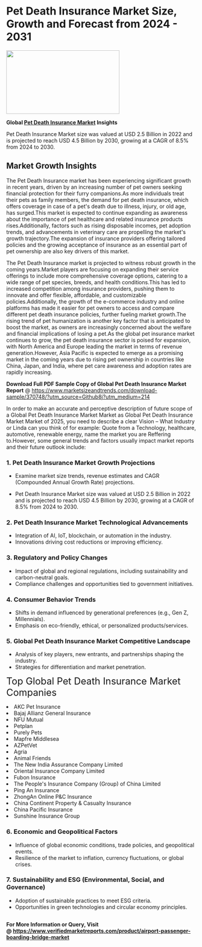<H1>Pet Death Insurance Market Size, Growth and Forecast from 2024 - 2031</H1><img class="aligncenter size-medium wp-image-584254" src="https://thirdeyenews.in/wp-content/uploads/2024/09/Global-Market-Research-300x168.jpeg" alt="" width="300" height="168" /><p><strong>Global&nbsp;<a href="https://www.marketsizeandtrends.com/download-sample/370748/?utm_source=Github8j?utm_medium=214">Pet Death Insurance Market</a> Insights</strong></p><p>Pet Death Insurance Market size was valued at USD 2.5 Billion in 2022 and is projected to reach USD 4.5 Billion by 2030, growing at a CAGR of 8.5% from 2024 to 2030.</p><p><h2>Market Growth Insights</h2> <p>The Pet Death Insurance market has been experiencing significant growth in recent years, driven by an increasing number of pet owners seeking financial protection for their furry companions.As more individuals treat their pets as family members, the demand for pet death insurance, which offers coverage in case of a pet's death due to illness, injury, or old age, has surged.This market is expected to continue expanding as awareness about the importance of pet healthcare and related insurance products rises.Additionally, factors such as rising disposable incomes, pet adoption trends, and advancements in veterinary care are propelling the market's growth trajectory.The expansion of insurance providers offering tailored policies and the growing acceptance of insurance as an essential part of pet ownership are also key drivers of this market.</p> <p>The Pet Death Insurance market is projected to witness robust growth in the coming years.Market players are focusing on expanding their service offerings to include more comprehensive coverage options, catering to a wide range of pet species, breeds, and health conditions.This has led to increased competition among insurance providers, pushing them to innovate and offer flexible, affordable, and customizable policies.Additionally, the growth of the e-commerce industry and online platforms has made it easier for pet owners to access and compare different pet death insurance policies, further fueling market growth.The rising trend of pet humanization is another key factor that is anticipated to boost the market, as owners are increasingly concerned about the welfare and financial implications of losing a pet.As the global pet insurance market continues to grow, the pet death insurance sector is poised for expansion, with North America and Europe leading the market in terms of revenue generation.However, Asia Pacific is expected to emerge as a promising market in the coming years due to rising pet ownership in countries like China, Japan, and India, where pet care awareness and adoption rates are rapidly increasing.</p> <p><span class=""><strong>Download Full PDF Sample Copy of Global Pet Death Insurance Market Report</strong> @ <a href="https://www.marketsizeandtrends.com/download-sample/370748/?utm_source=Github8j?utm_medium=214" target="_blank">https://www.marketsizeandtrends.com/download-sample/370748/?utm_source=Github8j?utm_medium=214</a></span></p><p>In order to make an accurate and perceptive description of future scope of a Global&nbsp;Pet Death Insurance Market Market as Global&nbsp;Pet Death Insurance Market Market of 2025, you need to describe a clear Vision &ndash; What Industry or Linda can you think of for example: Quote from a Technology, healthcare, automotive, renewable energy, name the market you are Reffering to.However, some general trends and factors usually impact market reports and their future outlook include:</p><h3>1.&nbsp;<strong>Pet Death Insurance Market Growth Projections</strong></h3><ul><li>Examine market size trends, revenue estimates and CAGR (Compounded Annual Growth Rate) projections.</li><li><p>Pet Death Insurance Market size was valued at USD 2.5 Billion in 2022 and is projected to reach USD 4.5 Billion by 2030, growing at a CAGR of 8.5% from 2024 to 2030.</p></li></ul><h3>2.&nbsp;<strong>Pet Death Insurance Market Technological Advancements</strong></h3><ul><li>Integration of AI, IoT, blockchain, or automation in the industry.</li><li>Innovations driving cost reductions or improving efficiency.</li></ul><h3>3.&nbsp;<strong>Regulatory and Policy Changes</strong></h3><ul><li>Impact of global and regional regulations, including sustainability and carbon-neutral goals.</li><li>Compliance challenges and opportunities tied to government initiatives.</li></ul><h3>4.&nbsp;<strong>Consumer Behavior Trends</strong></h3><ul><li>Shifts in demand influenced by generational preferences (e.g., Gen Z, Millennials).</li><li>Emphasis on eco-friendly, ethical, or personalized products/services.</li></ul><h3>5.&nbsp;<strong>Global Pet Death Insurance Market Competitive Landscape</strong></h3><ul><li>Analysis of key players, new entrants, and partnerships shaping the industry.</li><li>Strategies for differentiation and market penetration.</li></ul><p data-pm-slice="1 1 []"><span style="color: inherit; font-family: inherit; font-size: 25px;">Top Global Pet Death Insurance Market Companies</span></p><div class="" data-test-id=""><p><li>AKC Pet Insurance</li><li> Bajaj Allianz General Insurance</li><li> NFU Mutual</li><li> Petplan</li><li> Purely Pets</li><li> Mapfre Middlesea</li><li> AZPetVet</li><li> Agria</li><li> Animal Friends</li><li> The New India Assurance Company Limited</li><li> Oriental Insurance Company Limited</li><li> Fubon Insurance</li><li> The People's Insurance Company (Group) of China Limited</li><li> Ping An Insurance</li><li> ZhongAn Online P&C Insurance</li><li> China Continent Property & Casualty Insurance</li><li> China Pacific Insurance</li><li> Sunshine Insurance Group</li></p></div><h3>6.&nbsp;<strong>Economic and Geopolitical Factors</strong></h3><ul><li>Influence of global economic conditions, trade policies, and geopolitical events.</li><li>Resilience of the market to inflation, currency fluctuations, or global crises.</li></ul><h3>7.&nbsp;<strong>Sustainability and ESG (Environmental, Social, and Governance)</strong></h3><ul><li>Adoption of sustainable practices to meet ESG criteria.</li><li>Opportunities in green technologies and circular economy principles.</li></ul><h2><strong style="font-size: 14px;">For More Information or Query, Visit @&nbsp;</strong><a style="background-color: #ffffff; font-size: 14px;" href="https://www.marketsizeandtrends.com/report/pet-death-insurance-market/" target="_blank">https://www.verifiedmarketreports.com/product/airport-passenger-boarding-bridge-market</a></h2>